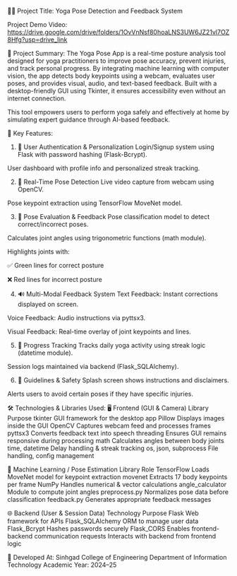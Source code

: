 🧘‍♂️ Project Title:
Yoga Pose Detection and Feedback System

Project Demo Video:
https://drive.google.com/drive/folders/1OvVnNsf80hoaLNS3UW6JZ21vl7OZ8Hfg?usp=drive_link

📌 Project Summary:
The Yoga Pose App is a real-time posture analysis tool designed for yoga practitioners to improve pose accuracy, prevent injuries, and track personal progress. By integrating machine learning with computer vision, the app detects body keypoints using a webcam, evaluates user poses, and provides visual, audio, and text-based feedback. Built with a desktop-friendly GUI using Tkinter, it ensures accessibility even without an internet connection.

This tool empowers users to perform yoga safely and effectively at home by simulating expert guidance through AI-based feedback.

🌟 Key Features:
1. 👤 User Authentication & Personalization
Login/Signup system using Flask with password hashing (Flask-Bcrypt).

User dashboard with profile info and personalized streak tracking.

2. 📸 Real-Time Pose Detection
Live video capture from webcam using OpenCV.

Pose keypoint extraction using TensorFlow MoveNet model.

3. 🧠 Pose Evaluation & Feedback
Pose classification model to detect correct/incorrect poses.

Calculates joint angles using trigonometric functions (math module).

Highlights joints with:

✅ Green lines for correct posture

❌ Red lines for incorrect posture

4. 🔊 Multi-Modal Feedback System
Text Feedback: Instant corrections displayed on screen.

Voice Feedback: Audio instructions via pyttsx3.

Visual Feedback: Real-time overlay of joint keypoints and lines.

5. 📅 Progress Tracking
Tracks daily yoga activity using streak logic (datetime module).

Session logs maintained via backend (Flask_SQLAlchemy).

6. 🚨 Guidelines & Safety
Splash screen shows instructions and disclaimers.

Alerts users to avoid certain poses if they have specific injuries.

🛠️ Technologies & Libraries Used:
🖥️ Frontend (GUI & Camera)
Library	Purpose
tkinter	GUI framework for the desktop app
Pillow	Displays images inside the GUI
OpenCV	Captures webcam feed and processes frames
pyttsx3	Converts feedback text into speech
threading	Ensures GUI remains responsive during processing
math	Calculates angles between body joints
time, datetime	Delay handling & streak tracking
os, json, subprocess	File handling, config management

🧠 Machine Learning / Pose Estimation
Library	Role
TensorFlow	Loads MoveNet model for keypoint extraction
movenet	Extracts 17 body keypoints per frame
NumPy	Handles numerical & vector calculations
angle_calculator	Module to compute joint angles
preprocess.py	Normalizes pose data before classification
feedback.py	Generates appropriate feedback messages

🌐 Backend (User & Session Data)
Technology	Purpose
Flask	Web framework for APIs
Flask_SQLAlchemy	ORM to manage user data
Flask_Bcrypt	Hashes passwords securely
Flask_CORS	Enables frontend-backend communication
requests	Interacts with backend from frontend logic

🏫 Developed At:
Sinhgad College of Engineering
Department of Information Technology
Academic Year: 2024–25
